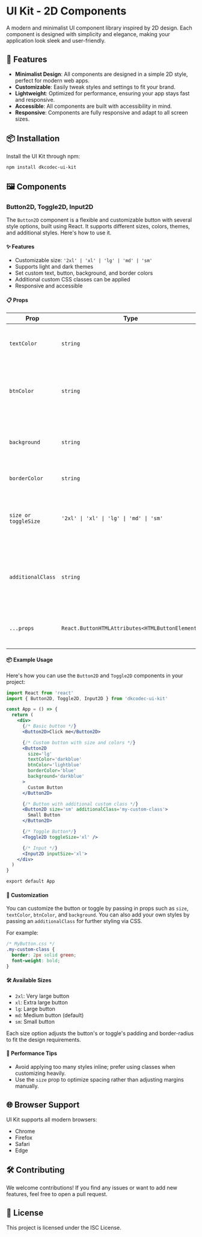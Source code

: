 # UI Kit - 2D Components

A modern and minimalist UI component library inspired by 2D design. Each component is designed with simplicity and elegance, making your application look sleek and user-friendly.

## 🚀 Features

- **Minimalist Design**: All components are designed in a simple 2D style, perfect for modern web apps.
- **Customizable**: Easily tweak styles and settings to fit your brand.
- **Lightweight**: Optimized for performance, ensuring your app stays fast and responsive.
- **Accessible**: All components are built with accessibility in mind.
- **Responsive**: Components are fully responsive and adapt to all screen sizes.

## 📦 Installation

Install the UI Kit through npm:

```bash
npm install dkcodec-ui-kit
```

## 🖼️ Components

### Button2D, Toggle2D, Input2D

The `Button2D` component is a flexible and customizable button with several style options, built using React. It supports different sizes, colors, themes, and additional styles. Here's how to use it.

#### ✨ Features

- Customizable size: `'2xl' | 'xl' | 'lg' | 'md' | 'sm'`
- Supports light and dark themes
- Set custom text, button, background, and border colors
- Additional custom CSS classes can be applied
- Responsive and accessible

#### 📋 Props

| Prop                 | Type                                            | Default   | Description                                                               |
| -------------------- | ----------------------------------------------- | --------- | ------------------------------------------------------------------------- |
| `textColor`          | `string`                                        | `black`   | Custom color for the button or toggle text                                |
| `btnColor`           | `string`                                        | `#e8e8e8` | Custom color for the button or toggle background (within the span)        |
| `background`         | `string`                                        | `black`   | Custom color for the overall button or toggle background                  |
| `borderColor`        | `string`                                        | `black`   | Border color of the button                                                |
| `size or toggleSize` | `'2xl' \| 'xl' \| 'lg' \| 'md' \| 'sm'`         | `'md'`    | Size of the button or toggle (affects padding and border radius)          |
| `additionalClass`    | `string`                                        | `''`      | Additional custom class to apply to the button's or toggle's root element |
| `...props`           | `React.ButtonHTMLAttributes<HTMLButtonElement>` |           | Supports all native button or toggle attributes                           |

#### 📦 Example Usage

Here's how you can use the `Button2D` and `Toggle2D` components in your project:

```jsx
import React from 'react'
import { Button2D, Toggle2D, Input2D } from 'dkcodec-ui-kit'

const App = () => {
  return (
    <div>
      {/* Basic button */}
      <Button2D>Click me</Button2D>

      {/* Custom button with size and colors */}
      <Button2D
        size='lg'
        textColor='darkblue'
        btnColor='lightblue'
        borderColor='blue'
        background='darkblue'
      >
        Custom Button
      </Button2D>

      {/* Button with additional custom class */}
      <Button2D size='sm' additionalClass='my-custom-class'>
        Small Button
      </Button2D>

      {/* Toggle Button*/}
      <Toggle2D toggleSize='xl' />

      {/* Input */}
      <Input2D inputSize='xl'>
    </div>
  )
}

export default App
```

#### 🎨 Customization

You can customize the button or toggle by passing in props such as `size`, `textColor`, `btnColor`, and `background`. You can also add your own styles by passing an `additionalClass` for further styling via CSS.

For example:

```css
/* MyButton.css */
.my-custom-class {
  border: 2px solid green;
  font-weight: bold;
}
```

#### 🛠️ Available Sizes

- `2xl`: Very large button
- `xl`: Extra large button
- `lg`: Large button
- `md`: Medium button (default)
- `sm`: Small button

Each size option adjusts the button's or toggle's padding and border-radius to fit the design requirements.

#### 🚀 Performance Tips

- Avoid applying too many styles inline; prefer using classes when customizing heavily.
- Use the `size` prop to optimize spacing rather than adjusting margins manually.

## 🌐 Browser Support

UI Kit supports all modern browsers:

- Chrome
- Firefox
- Safari
- Edge

## 🛠️ Contributing

We welcome contributions! If you find any issues or want to add new features, feel free to open a pull request.

## 📄 License

This project is licensed under the ISC License.
